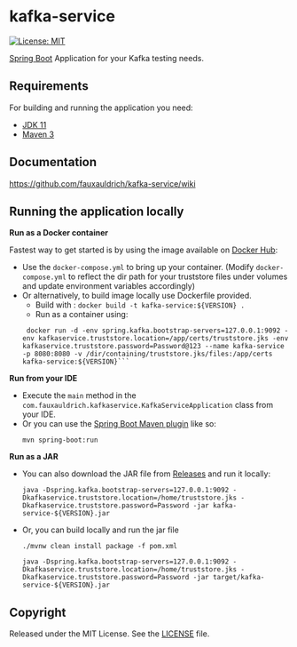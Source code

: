 # kafka-service

[![License: MIT](https://img.shields.io/badge/License-MIT-yellow.svg)](https://opensource.org/licenses/MIT)

[Spring Boot](http://projects.spring.io/spring-boot/) Application for your Kafka testing needs.

## Requirements

For building and running the application you need:

- [JDK 11](https://www.oracle.com/java/technologies/javase-jdk11-downloads.html)
- [Maven 3](https://maven.apache.org)

## Documentation

https://github.com/fauxauldrich/kafka-service/wiki

## Running the application locally

**Run as a Docker container**

Fastest way to get started is by using the image available on [Docker Hub](https://hub.docker.com/r/shubhendumadhukar/kafka-service):

- Use the `docker-compose.yml` to bring up your container. (Modify `docker-compose.yml` to reflect the dir path for your truststore files under volumes and update environment variables accordingly)
- Or alternatively, to build image locally use Dockerfile provided.
  - Build with : `docker build -t kafka-service:${VERSION} .`
  - Run as a container using:
  ````shell
   docker run -d -env spring.kafka.bootstrap-servers=127.0.0.1:9092 -env kafkaservice.truststore.location=/app/certs/truststore.jks -env kafkaservice.truststore.password=Password@123 --name kafka-service -p 8080:8080 -v /dir/containing/truststore.jks/files:/app/certs kafka-service:${VERSION}```
  ````

**Run from your IDE**

- Execute the `main` method in the `com.fauxauldrich.kafkaservice.KafkaServiceApplication` class from your IDE.
- Or you can use the [Spring Boot Maven plugin](https://docs.spring.io/spring-boot/docs/current/reference/html/build-tool-plugins-maven-plugin.html) like so:
  ```shell
  mvn spring-boot:run
  ```

**Run as a JAR**

- You can also download the JAR file from [Releases](https://github.com/fauxauldrich/kafka-service/releases) and run it locally:
  ```shell
  java -Dspring.kafka.bootstrap-servers=127.0.0.1:9092 -Dkafkaservice.truststore.location=/home/truststore.jks -Dkafkaservice.truststore.password=Password -jar kafka-service-${VERSION}.jar
  ```
- Or, you can build locally and run the jar file

  ```shell
  ./mvnw clean install package -f pom.xml

  java -Dspring.kafka.bootstrap-servers=127.0.0.1:9092 -Dkafkaservice.truststore.location=/home/truststore.jks -Dkafkaservice.truststore.password=Password -jar target/kafka-service-${VERSION}.jar
  ```

## Copyright

Released under the MIT License. See the [LICENSE](https://github.com/fauxauldrich/kafka-service/blob/main/LICENSE) file.
